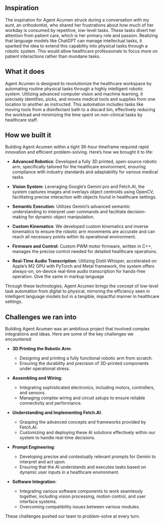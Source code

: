 ## Inspiration
The inspiration for Agent Acumen struck during a conversation with my aunt, an orthodontist, who shared her frustrations about how much of her workday is consumed by repetitive, low-level tasks. These tasks divert her attention from patient care, which is her primary role and passion. Realizing that language models like ChatGPT can manage intellectual tasks, it sparked the idea to extend this capability into physical tasks through a robotic system. This would allow healthcare professionals to focus more on patient interactions rather than mundane tasks.

## What it does
Agent Acumen is designed to revolutionize the healthcare workspace by automating routine physical tasks through a highly intelligent robotic system. Utilizing advanced computer vision and machine learning, it precisely identifies, picks, and moves medical tools and supplies from one location to another as instructed. This automation includes tasks like moving tools from a disinfectant bath to a discard bin, effectively reducing the workload and minimizing the time spent on non-clinical tasks by healthcare staff.

## How we built it
Building Agent Acumen within a tight 36-hour timeframe required rapid innovation and efficient problem-solving. Here’s how we brought it to life:

- **Advanced Robotics**: Developed a fully 3D printed, open-source robotic arm, specifically tailored for the healthcare environment, ensuring compliance with industry standards and adaptability for various medical tasks.

- **Vision System**: Leveraging Google’s Gemini pro and Fetch.AI, the system captures images and overlays object centroids using OpenCV, facilitating precise interaction with objects found in healthcare settings.

- **Semantic Execution**: Utilizes Gemini’s advanced semantic understanding to interpret user commands and facilitate decision-making for dynamic object manipulation.

- **Custom Kinematics**: We developed custom kinematics and inverse kinematics to ensure the robotic arm movements are accurate and can reach all necessary points within its operational environment.

- **Firmware and Control**: Custom PWM motor firmware, written in C++, manages the precise control needed for detailed healthcare operations.

- **Real-Time Audio Transcription**: Utilizing Distil-Whisper, accelerated on Apple’s M2 GPU with PyTorch and Metal framework, the system offers always-on, on-device real-time audio transcription for hands-free operation. Give the same in markup language

Through these technologies, Agent Acumen brings the concept of low-level task automation from digital to physical, mirroring the efficiency seen in intelligent language models but in a tangible, impactful manner in healthcare settings.

## Challenges we ran into
Building Agent Acumen was an ambitious project that involved complex integrations and ideas. Here are some of the key challenges we encountered:

- **3D Printing the Robotic Arm**: 
  - Designing and printing a fully functional robotic arm from scratch.
  - Ensuring the durability and precision of 3D-printed components under operational stress.

- **Assembling and Wiring**:
  - Integrating sophisticated electronics, including motors, controllers, and sensors.
  - Managing complex wiring and circuit setups to ensure reliable connectivity and performance.

- **Understanding and Implementing Fetch.AI**:
  - Grasping the advanced concepts and frameworks provided by Fetch.AI.
  - Customizing and deploying these AI solutions effectively within our system to handle real-time decisions.

- **Prompt Engineering**:
  - Developing precise and contextually relevant prompts for Gemini to interpret and act upon.
  - Ensuring that the AI understands and executes tasks based on dynamic user inputs in a healthcare environment.

- **Software Integration**:
  - Integrating various software components to work seamlessly together, including vision processing, motion control, and user interface systems.
  - Overcoming compatibility issues between various modules.

These challenges pushed our team to problem-solve at every turn.
